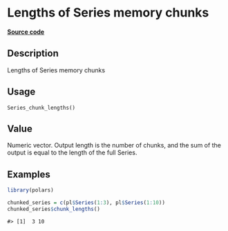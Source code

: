 

# Lengths of Series memory chunks

[**Source code**](https://github.com/pola-rs/r-polars/tree/main/R/after-wrappers.R#L20)

## Description

Lengths of Series memory chunks

## Usage

<pre><code class='language-R'>Series_chunk_lengths()
</code></pre>

## Value

Numeric vector. Output length is the number of chunks, and the sum of
the output is equal to the length of the full Series.

## Examples

``` r
library(polars)

chunked_series = c(pl$Series(1:3), pl$Series(1:10))
chunked_series$chunk_lengths()
```

    #> [1]  3 10

